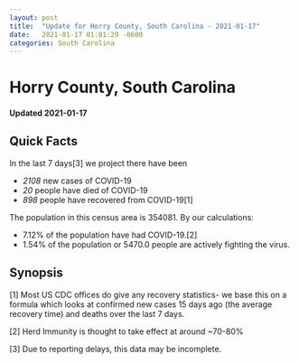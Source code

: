 ```yaml
---
layout: post
title:  "Update for Horry County, South Carolina - 2021-01-17"
date:   2021-01-17 01:01:29 -0600
categories: South Carolina
---
```


# Horry County, South Carolina
#### Updated 2021-01-17

## Quick Facts

In the last 7 days[3] we project there have been
- *2108* new cases of COVID-19
- *20* people have died of COVID-19
- *898* people have recovered from COVID-19[1]

The population in this census area is 354081. By our calculations:
- 7.12% of the population have had COVID-19.[2]
- 1.54% of the population or 5470.0 people are actively fighting the virus.

## Synopsis




[1] Most US CDC offices do give any recovery statistics- we base this on a formula which looks at confirmed new cases
15 days ago (the average recovery time) and deaths over the last 7 days.

[2] Herd Immunity is thought to take effect at around ~70-80%

[3] Due to reporting delays, this data may be incomplete.
 
    